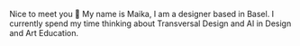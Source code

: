 Nice to meet you 💓
My name is Maika, I am a designer based in Basel.
I currently spend my time thinking about Transversal Design and AI in Design and Art Education.
